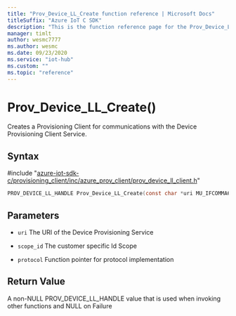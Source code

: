 ```yaml
---                             
title: "Prov_Device_LL_Create function reference | Microsoft Docs" 
titleSuffix: "Azure IoT C SDK"            
description: "This is the function reference page for the Prov_Device_LL_Create() function in the Azure IoT C SDK. This SDK is used with Azure IoT Hub and Azure IoT Hub Device Provisioning Service"            
manager: timlt                 
author: wesmc7777              
ms.author: wesmc               
ms.date: 09/23/2020                    
ms.service: "iot-hub"             
ms.custom: ""                
ms.topic: "reference"        
---                            
```


# Prov_Device_LL_Create()

Creates a Provisioning Client for communications with the Device Provisioning Client Service.

## Syntax

\#include "[azure-iot-sdk-c/provisioning_client/inc/azure_prov_client/prov_device_ll_client.h](../prov-device-ll-client-h.md)"  
```C
PROV_DEVICE_LL_HANDLE Prov_Device_LL_Create(const char *uri MU_IFCOMMA6 const char *scope_id MU_IFCOMMA4   MU_IFCOMMA2);
```

## Parameters
* `uri` The URI of the Device Provisioning Service 

* `scope_id` The customer specific Id Scope 

* `protocol` Function pointer for protocol implementation

## Return Value
A non-NULL PROV_DEVICE_LL_HANDLE value that is used when invoking other functions and NULL on Failure


